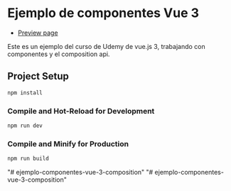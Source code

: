 # Ejemplo de componentes Vue 3

- [Preview page](https://mis-primeros-componentes-528.netlify.app/)

Este es un ejemplo del curso de Udemy de vue.js 3, trabajando con componentes y el composition api.

## Project Setup

```sh
npm install
```

### Compile and Hot-Reload for Development

```sh 
npm run dev
```

### Compile and Minify for Production

```sh
npm run build
```
"# ejemplo-componentes-vue-3-composition" 
"# ejemplo-componentes-vue-3-composition" 
